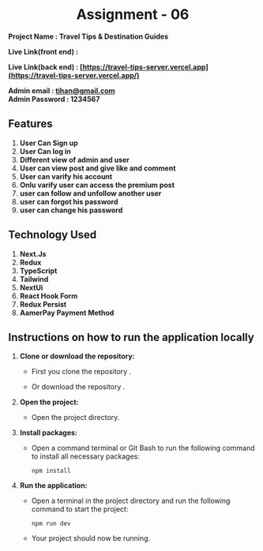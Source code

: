 # <center>Assignment - 06</center>
 **Project Name : Travel Tips & Destination Guides** <br>

 **Live Link(front end) : []()** 

 **Live Link(back end) : [https://travel-tips-server.vercel.app](https://travel-tips-server.vercel.app/)**


**Admin email : tihan@gmail.com**</br>
**Admin Password : 1234567**


## Features

1. **User Can Sign up**
2. **User Can log in**
3. **Different view of admin and user**
4. **User can view post and give like and comment**
5. **User can varify his account**
6. **Onlu varify user can access the premium post**
7. **user can follow and unfollow another user**
8. **user can forgot his password**
9. **user can change his password**


## Technology Used

1. **Next.Js**
2. **Redux**
3. **TypeScript**
4. **Tailwind**
5. **NextUi**
6. **React Hook Form**
7. **Redux Persist**
8. **AamerPay Payment Method**





## Instructions on how to run the application locally

1. **Clone or download the repository:**
   - First you clone the repository .
    
   - Or download the repository .

2. **Open the project:**
   - Open the project directory.

3. **Install packages:**
   - Open a command terminal or Git Bash to run the following command to install all necessary packages:
     ```
     npm install
     ```


5. **Run the application:**
   - Open a terminal in the project directory and run the following command to start the project:
     ```
     npm run dev
     ```
   - Your project should now be running.